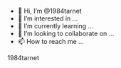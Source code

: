 - 👋 Hi, I’m @1984tarnet
- 👀 I’m interested in ...
- 🌱 I’m currently learning ...
- 💞️ I’m looking to collaborate on ...
- 📫 How to reach me ...

<!---
1984tarnet/1984tarnet is a ✨ special ✨ repository because its `README.md` (this file) appears on your GitHub profile.
You can click the Preview link to take a look at your changes.
--->
1984tarnet
